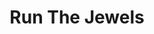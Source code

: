 ---
title: "Run The Jewels"
summary: "Run the Jewels, also known by the initialism RTJ, is an American hip hop duo consisting of rapper/producer El-P and rapper Killer Mike.They released their acclaimed debut studio album, Run the Jewels, as a free digital download in 2013. This was followed by Run the Jewels 2 in 2014, which was also praised by critics. Their critically acclaimed third album, Run the Jewels 3, was released digitally in 2016; a physical release appeared in 2017."
image: "run-the-jewels.jpg"
---